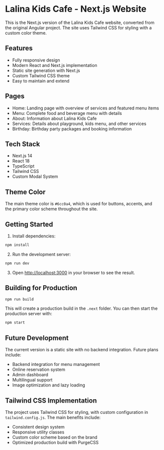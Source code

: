# Lalina Kids Cafe - Next.js Website

This is the Next.js version of the Lalina Kids Cafe website, converted from the original Angular project. The site uses Tailwind CSS for styling with a custom color theme.

## Features

- Fully responsive design
- Modern React and Next.js implementation
- Static site generation with Next.js
- Custom Tailwind CSS theme
- Easy to maintain and extend

## Pages

- Home: Landing page with overview of services and featured menu items
- Menu: Complete food and beverage menu with details
- About: Information about Lalina Kids Cafe
- Services: Details about playground, kids menu, and other services
- Birthday: Birthday party packages and booking information

## Tech Stack

- Next.js 14
- React 18
- TypeScript
- Tailwind CSS
- Custom Modal System

## Theme Color

The main theme color is `#6cc0a4`, which is used for buttons, accents, and the primary color scheme throughout the site.

## Getting Started

1. Install dependencies:
```bash
npm install
```

2. Run the development server:
```bash
npm run dev
```

3. Open [http://localhost:3000](http://localhost:3000) in your browser to see the result.

## Building for Production

```bash
npm run build
```

This will create a production build in the `.next` folder. You can then start the production server with:

```bash
npm start
```

## Future Development

The current version is a static site with no backend integration. Future plans include:

- Backend integration for menu management
- Online reservation system
- Admin dashboard
- Multilingual support
- Image optimization and lazy loading

## Tailwind CSS Implementation

The project uses Tailwind CSS for styling, with custom configuration in `tailwind.config.js`. The main benefits include:

- Consistent design system
- Responsive utility classes
- Custom color scheme based on the brand
- Optimized production build with PurgeCSS
